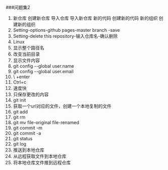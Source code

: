 ###问题集2
1.	新仓库 创建新仓库
 导入仓库 导入新仓库
新的代码 创建新的代码
新的组织 创建新的组织
2.	Setting-options-github pages-master branch -save
3.	Setting-delete this repository-输入仓库名-确认删除
4.	Linux
5.	显示整个路径名
6.	改变当前目录
7.	显示文件内容
8.	git config --global user.name
9.	git config --global user.email
10.	\ +enter
11.	Ctrl+c
12.	速度快
13.	只保存更改的内容
14.	git init
15.	获取一个url对应的文件，创建一个本地复制的文件
16.	git add
17.	git rm 
18.	git mv file-original file-renamed
19.	git commit -m
20.	git commit -a
21.	git status
22.	git log
23.	推送到本地仓库
24.	从远程获取文件到本地仓库
25.	将本地仓库文件推到远程仓库
